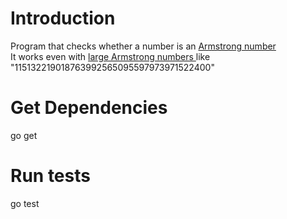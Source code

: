 # Introduction

Program that checks whether a number is an [Armstrong number](https://en.wikipedia.org/wiki/Narcissistic_number)  
It works even with [large Armstrong numbers ](http://mathworld.wolfram.com/NarcissisticNumber.html) like "115132219018763992565095597973971522400"

# Get Dependencies

go get   

# Run tests

go test